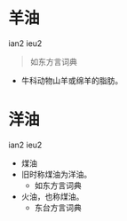 # 羊油
ian2 ieu2
> 如东方言词典
- 牛科动物山羊或绵羊的脂肪。

# 洋油
ian2 ieu2
+ 煤油
+ 旧时称煤油为洋油。
  * 如东方言词典
+ 火油，也称煤油。
  * 东台方言词典
